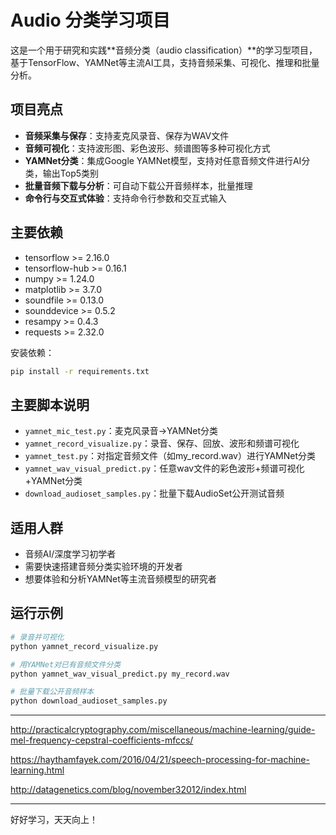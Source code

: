 # Audio 分类学习项目

这是一个用于研究和实践**音频分类（audio classification）**的学习型项目，基于TensorFlow、YAMNet等主流AI工具，支持音频采集、可视化、推理和批量分析。

## 项目亮点

- **音频采集与保存**：支持麦克风录音、保存为WAV文件
- **音频可视化**：支持波形图、彩色波形、频谱图等多种可视化方式
- **YAMNet分类**：集成Google YAMNet模型，支持对任意音频文件进行AI分类，输出Top5类别
- **批量音频下载与分析**：可自动下载公开音频样本，批量推理
- **命令行与交互式体验**：支持命令行参数和交互式输入

## 主要依赖

- tensorflow >= 2.16.0
- tensorflow-hub >= 0.16.1
- numpy >= 1.24.0
- matplotlib >= 3.7.0
- soundfile >= 0.13.0
- sounddevice >= 0.5.2
- resampy >= 0.4.3
- requests >= 2.32.0

安装依赖：
```bash
pip install -r requirements.txt
```

## 主要脚本说明

- `yamnet_mic_test.py`：麦克风录音→YAMNet分类
- `yamnet_record_visualize.py`：录音、保存、回放、波形和频谱可视化
- `yamnet_test.py`：对指定音频文件（如my_record.wav）进行YAMNet分类
- `yamnet_wav_visual_predict.py`：任意wav文件的彩色波形+频谱可视化+YAMNet分类
- `download_audioset_samples.py`：批量下载AudioSet公开测试音频

## 适用人群

- 音频AI/深度学习初学者
- 需要快速搭建音频分类实验环境的开发者
- 想要体验和分析YAMNet等主流音频模型的研究者

## 运行示例

```bash
# 录音并可视化
python yamnet_record_visualize.py

# 用YAMNet对已有音频文件分类
python yamnet_wav_visual_predict.py my_record.wav

# 批量下载公开音频样本
python download_audioset_samples.py
```

---



http://practicalcryptography.com/miscellaneous/machine-learning/guide-mel-frequency-cepstral-coefficients-mfccs/

https://haythamfayek.com/2016/04/21/speech-processing-for-machine-learning.html

http://datagenetics.com/blog/november32012/index.html


---


好好学习，天天向上！ 

